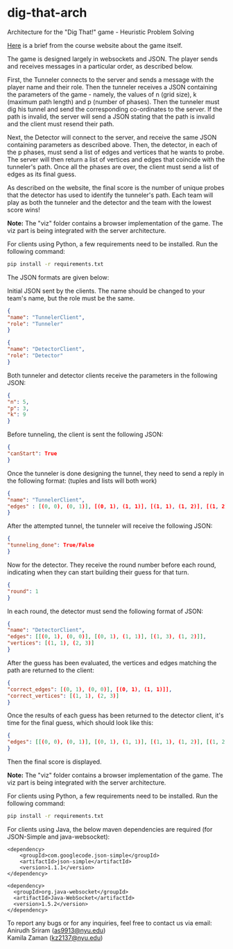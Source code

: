 # dig-that-arch
Architecture for the "Dig That!" game - Heuristic Problem Solving

[Here](https://cs.nyu.edu/courses/fall21/CSCI-GA.2965-001/digthatcomp.html) is a brief from the course website about the game itself.

The game is designed largely in websockets and JSON. The player sends and receives messages in a particular order, as described below.

First, the Tunneler connects to the server and sends a message with the player name and their role. Then the tunneler receives a JSON containing the parameters of the game - namely, the values of n (grid size), k (maximum path length) and p (number of phases). Then the tunneler must dig his tunnel and send the corresponding co-ordinates to the server. If the path is invalid, the server will send a JSON stating that the path is invalid and the client must resend their path.

Next, the Detector will connect to the server, and receive the same JSON containing parameters as described above. Then, the detector, in each of the p phases, must send a list of edges and vertices that he wants to probe. The server will then return a list of vertices and edges that coincide with the tunneler's path. Once all the phases are over, the client must send a list of edges as its final guess.

As described on the website, the final score is the number of unique probes that the detector has used to identify the tunneler's path. Each team will play as both the tunneler and the detector and the team with the lowest score wins!

**Note:** The "viz" folder contains a browser implementation of the game. The viz part is being integrated with the server architecture.


For clients using Python, a few requirements need to be installed. Run the following command:
```bash
pip install -r requirements.txt
```

The JSON formats are given below:

Initial JSON sent by the clients. The name should be changed to your team's name, but the role must be the same.

```json
{
"name": "TunnelerClient",
"role": "Tunneler"
}
```

```json
{
"name": "DetectorClient",
"role": "Detector"
}
```
Both tunneler and detector clients receive the parameters in the following JSON:
```json
{
"n": 5, 
"p": 3,
"k": 9
}
```


Before tunneling, the client is sent the following JSON:
```json
{
"canStart": True
}
```
Once the tunneler is done designing the tunnel, they need to send a reply in the following format: (tuples and lists will both work)
```json
{
"name": "TunnelerClient",
"edges" : [(0, 0), (0, 1)], [(0, 1), (1, 1)], [(1, 1), (1, 2)], [(1, 2), (2, 2)], [(2, 2), (2, 3)],
}
```
After the attempted tunnel, the tunneler will receive the following JSON:
```json
{
"tunneling_done": True/False
}
```

Now for the detector. They receive the round number before each round, indicating when they can start building their guess for that turn.
```json
{
"round": 1
}
```
In each round, the detector must send the following format of JSON:
```json
{
"name": "DetectorClient", 
"edges": [[(0, 1), (0, 0)], [(0, 1), (1, 1)], [(1, 3), (1, 2)]], 
"vertices": [(1, 1), (2, 3)]
}
```
After the guess has been evaluated, the vertices and edges matching the path are returned to the client:
```json
{
"correct_edges": [(0, 1), (0, 0)], [(0, 1), (1, 1)]],
"correct_vertices": [(1, 1), (2, 3)]
}
```
Once the results of each guess has been returned to the detector client, it's time for the final guess, which should look like this:
```json
{
"edges": [[(0, 0), (0, 1)], [(0, 1), (1, 1)], [(1, 1), (1, 2)], [(1, 2), (2, 2)], [(2, 2), (2, 3)]]
}
```

Then the final score is displayed.


**Note:** The "viz" folder contains a browser implementation of the game. The viz part is being integrated with the server architecture.

For clients using Python, a few requirements need to be installed. Run the following command:
```bash
pip install -r requirements.txt
```

For clients using Java, the below maven dependencies are required (for JSON-Simple and java-websocket):
```
<dependency>
    <groupId>com.googlecode.json-simple</groupId>
    <artifactId>json-simple</artifactId>
    <version>1.1.1</version>
</dependency>

<dependency>
  <groupId>org.java-websocket</groupId>
  <artifactId>Java-WebSocket</artifactId>
  <version>1.5.2</version>
</dependency>
```

To report any bugs or for any inquiries, feel free to contact us via email:  
Anirudh Sriram (as9913@nyu.edu)  
Kamila Zaman (kz2137@nyu.edu)  
